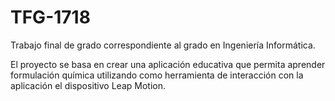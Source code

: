 # TFG-1718
Trabajo final de grado correspondiente al grado en Ingeniería Informática. 

El proyecto se basa en crear una aplicación educativa que permita aprender formulación química utilizando como herramienta de interacción con la aplicación el dispositivo Leap Motion. 
